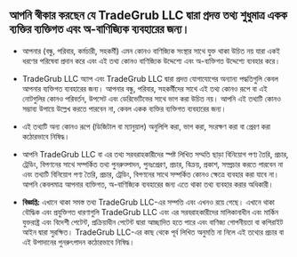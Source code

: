 ## আপনি স্বীকার করছেন যে TradeGrub LLC দ্বারা প্রদত্ত তথ্য শুধুমাত্র একক ব্যক্তির ব্যক্তিগত এবং অ-বাণিজ্যিক ব্যবহারের জন্য।

- আপনার (বন্ধু, পরিবার, কর্মচারী, সহকর্মী) এমন কোনও বাণিজ্যিক সংস্থার সাথে যুক্ত থাকা উচিত নয় যারা একই ধরণের পরিষেবা প্রদান করে এবং এই তথ্য কোনও বাণিজ্যিক উদ্দেশ্যে এবং অ-ব্যক্তিগত উদ্দেশ্যে ব্যবহার করে।

- TradeGrub LLC অ্যাপ এবং TradeGrub LLC দ্বারা প্রদত্ত যোগাযোগের অন্যান্য পদ্ধতিগুলি কেবল আপনার ব্যক্তিগত ব্যবহারের জন্য। আপনার বন্ধু, পরিবার, সহকর্মীদের সাথে এই তথ্য কোনও রূপে বা এই নোটগুলির কোনও পরিবর্তন, উপসেট এবং ডেরিভেটিভের সাথে ভাগ করা উচিত নয়। আপনি এই তথ্যটি কোনও সম্ভাব্য উপায়ে উল্লেখ করতে পারবেন না, কেবল একক ব্যক্তির ব্যক্তিগত ব্যবহারের জন্য।

- এই তথ্যটি অন্য কোনও রূপে (ডিজিটাল বা ম্যানুয়াল) অনুলিপি করা, ভাগ করা, সংরক্ষণ করা বা প্রেরণ করা কঠোরভাবে নিষিদ্ধ।

- আপনি TradeGrub LLC বা এর তথ্য সরবরাহকারীদের স্পষ্ট লিখিত সম্মতি ছাড়া বিনিয়োগ পণ্য তৈরি, প্রচার, ট্রেডিং, বিপণনের সাথে সম্পর্কিত তথ্য পুনরুত্পাদন, পুনঃপ্রেরণ, প্রচার, বিক্রয়, প্রকাশ, সম্প্রচার করতে পারবেন না এবং তথ্যটি বিনিয়োগ পণ্য তৈরি, প্রচার, ট্রেডিং, বিপণনের সাথে সম্পর্কিত কোনও ক্ষেত্রে ব্যবহার করা যাবে না। আপনি কেবলমাত্র আপনার ব্যক্তিগত, অ-বাণিজ্যিক ব্যবহারের জন্য এতে থাকা তথ্য ব্যবহার করার অধিকারী।

- **বিজ্ঞপ্তি:** এখানে থাকা সমস্ত তথ্য TradeGrub LLC-এর সম্পত্তি এবং এখনও রয়ে গেছে। এখানে থাকা বৌদ্ধিক এবং প্রযুক্তিগত ধারণাগুলি TradeGrub LLC এবং এর সরবরাহকারীদের মালিকানাধীন এবং মার্কিন যুক্তরাষ্ট্র এবং বিদেশী পেটেন্ট, প্রক্রিয়াধীন পেটেন্ট দ্বারা আচ্ছাদিত হতে পারে এবং বাণিজ্য গোপনীয়তা বা কপিরাইট আইন দ্বারা সুরক্ষিত। TradeGrub LLC-এর কাছ থেকে পূর্ব লিখিত অনুমতি না নিলে এই তথ্যের প্রচার বা এই উপাদানের পুনরুৎপাদন কঠোরভাবে নিষিদ্ধ।
